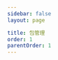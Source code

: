 ```yaml
---
sidebar: false
layout: page

title: 包管理
order: 1
parentOrder: 1
---
```


<base-index :title="$frontmatter.title "/>
